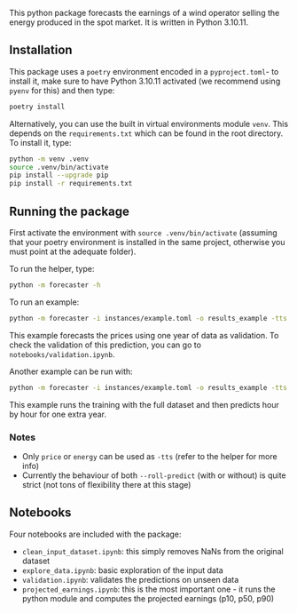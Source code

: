 This python package forecasts the earnings of a wind operator selling the energy produced in the spot market. It is written in Python 3.10.11.

## Installation

This package uses a `poetry` environment encoded in a `pyproject.toml`- to install it, make sure to have Python 3.10.11 activated (we recommend using `pyenv` for this) and then type:
```bash
poetry install
```

Alternatively, you can use the built in virtual environments module `venv`. This depends on the `requirements.txt` which can be found in the root directory. To install it, type:
```bash
python -m venv .venv
source .venv/bin/activate
pip install --upgrade pip
pip install -r requirements.txt
```

## Running the package
First activate the environment with `source .venv/bin/activate` (assuming that your poetry environment is installed in the same project, otherwise you must point at the adequate folder).

To run the helper, type:
```bash
python -m forecaster -h
```

To run an example:
```bash
python -m forecaster -i instances/example.toml -o results_example -tts price
```
This example forecasts the prices using one year of data as validation. To check the validation of this prediction, you can go to `notebooks/validation.ipynb`.

Another example can be run with:
```bash
python -m forecaster -i instances/example.toml -o results_example -tts energy --roll-predict
```
This example runs the training with the full dataset and then predicts hour by hour for one extra year.

### Notes
* Only `price` or `energy` can be used as `-tts` (refer to the helper for more info)
* Currently the behaviour of both `--roll-predict` (with or without) is quite strict (not tons of flexibility there at this stage)

## Notebooks
Four notebooks are included with the package:
* `clean_input_dataset.ipynb`: this simply removes NaNs from the original dataset
* `explore_data.ipynb`: basic exploration of the input data
* `validation.ipynb`: validates the predictions on unseen data
* `projected_earnings.ipynb`: this is the most important one - it runs the python module and computes the projected earnings (p10, p50, p90)
